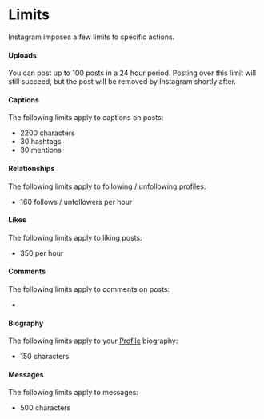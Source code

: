 # Limits

Instagram imposes a few limits to specific actions.

#### Uploads

You can post up to 100 posts in a 24 hour period. Posting over this limit will still succeed, but the post will be removed by Instagram shortly after.

#### Captions

The following limits apply to captions on posts:

- 2200 characters
- 30 hashtags
- 30 mentions

#### Relationships

The following limits apply to following / unfollowing profiles:

- 160 follows / unfollowers per hour

#### Likes

The following limits apply to liking posts:

- 350 per hour

#### Comments

The following limits apply to comments on posts:

- 

#### Biography

The following limits apply to your [Profile](/views/profile.md) biography:

- 150 characters

#### Messages

The following limits apply to messages:

- 500 characters
